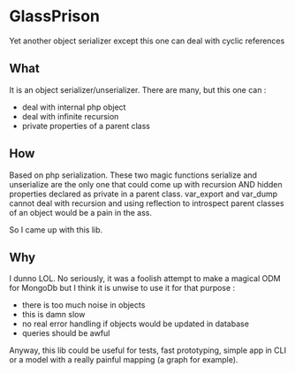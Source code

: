 # GlassPrison

Yet another object serializer except this one can deal with cyclic references

## What

It is an object serializer/unserializer. There are many, but this one can :
 * deal with internal php object
 * deal with infinite recursion
 * private properties of a parent class

## How

Based on php serialization. These two magic functions serialize and unserialize
are the only one that could come up with recursion AND hidden properties declared
as private in a parent class. var_export and var_dump cannot deal with 
recursion and using reflection to introspect parent classes of an object would be
a pain in the ass.

So I came up with this lib.

## Why

I dunno LOL. No seriously, it was a foolish attempt to make a magical ODM for
MongoDb but I think it is unwise to use it for that purpose :
 * there is too much noise in objects
 * this is damn slow
 * no real error handling if objects would be updated in database
 * queries should be awful

Anyway, this lib could be useful for tests, fast prototyping, simple app in 
CLI or a model with a really painful mapping (a graph for example).

## 